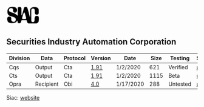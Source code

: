 [![Siac](https://github.com/Open-Markets-Initiative/Directory/blob/master/Images/Siac.png)](https://en.wikipedia.org/wiki/Securities_Industry_Automation_Corporation)


## Securities Industry Automation Corporation

| Division | Data | Protocol | Version | Date | Size | Testing | Specification |
| --- | --- | --- | --- | --- | --- | --- | --- |
| Cqs | Output | Cta | [1.91][Siac.Cqs.Output.Cta.v1.91.Structs] | 1/2/2020 | 621 | Verified | [url][Siac.Cqs.Output.Cta.v1.91.Url] - [pdf][Siac.Cqs.Output.Cta.v1.91.Pdf] |
| Cts | Output | Cta | [1.91][Siac.Cts.Output.Cta.v1.91.Structs] | 1/2/2020 | 1115 | Beta | [url][Siac.Cts.Output.Cta.v1.91.Url] - [pdf][Siac.Cts.Output.Cta.v1.91.Pdf] |
| Opra | Recipient | Obi | [4.0][Siac.Opra.Recipient.Obi.v4.0.Structs] | 1/17/2020 | 288 | Untested | [url][Siac.Opra.Recipient.Obi.v4.0.Url] - [pdf][Siac.Opra.Recipient.Obi.v4.0.Pdf] |


Siac: [website](https://en.wikipedia.org/wiki/Securities_Industry_Automation_Corporation "Go to Securities Industry Automation Corporation")


[Siac.Opra.Recipient.Obi.v4.0.Structs]: https://github.com/Open-Markets-Initiative/CSharp.Packed.Structs/blob/master/Siac/Siac.Opra.Recipient.Obi.v4.0.cs "Siac Opra Recipient Obi v4.0 C# Parsers Source File"
[Siac.Opra.Recipient.Obi.v4.0.Url]: https://www.opraplan.com/document-library "Specification url"
[Siac.Opra.Recipient.Obi.v4.0.Pdf]: https://github.com/Open-Markets-Initiative/Directory/blob/master/Specifications/Siac/Siac.Opra.Recipient.Obi.v4.0.pdf "Securities Industry Automation Corporation 4.0 Pdf"
[Siac.Cqs.Output.Cta.v1.91.Structs]: https://github.com/Open-Markets-Initiative/CSharp.Packed.Structs/blob/master/Siac/Siac.Cqs.Output.Cta.v1.91.cs "Siac Cqs Output Cta v1.91 C# Parsers Source File"
[Siac.Cqs.Output.Cta.v1.91.Url]: https://www.ctaplan.com/tech-specs "Specification url"
[Siac.Cqs.Output.Cta.v1.91.Pdf]: https://github.com/Open-Markets-Initiative/Directory/blob/master/Specifications/Siac/Siac.Cqs.Output.Cta.v1.91.pdf "Securities Industry Automation Corporation 1.91 Pdf"
[Siac.Cts.Output.Cta.v1.91.Structs]: https://github.com/Open-Markets-Initiative/CSharp.Packed.Structs/blob/master/Siac/Siac.Cts.Output.Cta.v1.91.cs "Siac Cts Output Cta v1.91 C# Parsers Source File"
[Siac.Cts.Output.Cta.v1.91.Url]: https://www.ctaplan.com/tech-specs "Specification url"
[Siac.Cts.Output.Cta.v1.91.Pdf]: https://github.com/Open-Markets-Initiative/Directory/blob/master/Specifications/Siac/Siac.Cts.Output.Cta.v1.91.pdf "Securities Industry Automation Corporation 1.91 Pdf"
